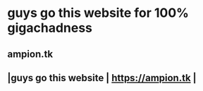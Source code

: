 # guys go this website for 100% gigachadness
 ampion.tk
-----------------------------------
|guys go this website | https://ampion.tk |
-----------------------------------
